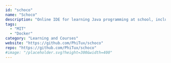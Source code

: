 ```yaml
---
id: "schoco"
name: "Schoco"
description: "Online IDE for learning Java programming at school, including automatic JUnit tests. Designed to give coding homework/assignments."
tags:
  - "MIT"
  - "Docker"
category: "Learning and Courses"
website: "https://github.com/PhiTux/schoco"
repo: "https://github.com/PhiTux/schoco"
#image: "/placeholder.svg?height=300&width=400"
---
```


